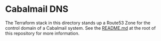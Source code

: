 # Cabalmail DNS

The Terraform stack in this directory stands up a Route53 Zone for the control domain of a Cabalmail system. See the [README.md](../../README.md) at the root of this repository for more information.